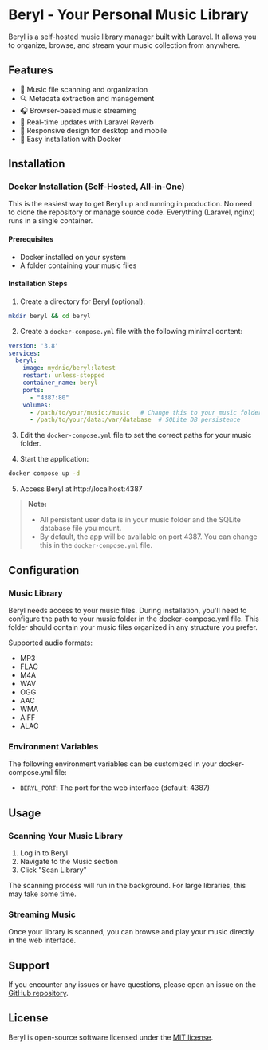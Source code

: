 # Beryl - Your Personal Music Library

Beryl is a self-hosted music library manager built with Laravel. It allows you to organize, browse, and stream your music collection from anywhere.

## Features

- 🎵 Music file scanning and organization
- 🔍 Metadata extraction and management
- 🎧 Browser-based music streaming
- 🔄 Real-time updates with Laravel Reverb
- 📱 Responsive design for desktop and mobile
- 🐳 Easy installation with Docker

## Installation

### Docker Installation (Self-Hosted, All-in-One)

This is the easiest way to get Beryl up and running in production. No need to clone the repository or manage source code. Everything (Laravel, nginx) runs in a single container.

#### Prerequisites
- Docker installed on your system
- A folder containing your music files

#### Installation Steps

1. Create a directory for Beryl (optional):

```bash
mkdir beryl && cd beryl
```

2. Create a `docker-compose.yml` file with the following minimal content:

```yaml
version: '3.8'
services:
  beryl:
    image: mydnic/beryl:latest
    restart: unless-stopped
    container_name: beryl
    ports:
      - "4387:80"
    volumes:
      - /path/to/your/music:/music   # Change this to your music folder
      - /path/to/your/data:/var/database  # SQLite DB persistence
```

3. Edit the `docker-compose.yml` file to set the correct paths for your music folder.

4. Start the application:

```bash
docker compose up -d
```

5. Access Beryl at http://localhost:4387

> **Note:**
> - All persistent user data is in your music folder and the SQLite database file you mount.
> - By default, the app will be available on port 4387. You can change this in the `docker-compose.yml` file.

## Configuration

### Music Library

Beryl needs access to your music files. During installation, you'll need to configure the path to your music folder in the docker-compose.yml file. This folder should contain your music files organized in any structure you prefer.

Supported audio formats:
- MP3
- FLAC
- M4A
- WAV
- OGG
- AAC
- WMA
- AIFF
- ALAC

### Environment Variables

The following environment variables can be customized in your docker-compose.yml file:

- `BERYL_PORT`: The port for the web interface (default: 4387)

## Usage

### Scanning Your Music Library

1. Log in to Beryl
2. Navigate to the Music section
3. Click "Scan Library"

The scanning process will run in the background. For large libraries, this may take some time.

### Streaming Music

Once your library is scanned, you can browse and play your music directly in the web interface.

## Support

If you encounter any issues or have questions, please open an issue on the [GitHub repository](https://github.com/mydnic/beryl/issues).

## License

Beryl is open-source software licensed under the [MIT license](LICENSE).
